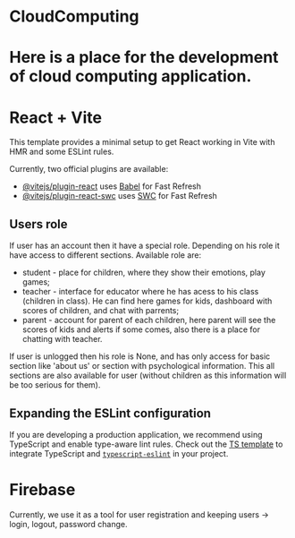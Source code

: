 
# CloudComputing
Here is a place for the development of cloud computing application.
=======
# React + Vite

This template provides a minimal setup to get React working in Vite with HMR and some ESLint rules.

Currently, two official plugins are available:

- [@vitejs/plugin-react](https://github.com/vitejs/vite-plugin-react/blob/main/packages/plugin-react/README.md) uses [Babel](https://babeljs.io/) for Fast Refresh
- [@vitejs/plugin-react-swc](https://github.com/vitejs/vite-plugin-react-swc) uses [SWC](https://swc.rs/) for Fast Refresh

## Users role
If user has an account then it have a special role. Depending on his role it have access to different sections. Available role are:
- student - place for children, where they show their emotions, play games;
- teacher - interface for educator where he has acess to his class (children in class). He can find here games for kids, dashboard with scores of children, and chat with parrents;
- parent - account for parent of each children, here parent will see the scores of kids and alerts if some comes, also there is a place for chatting with teacher.

If user is unlogged then his role is None, and has only access for basic section like 'about us' or section with psychological information. This all sections are also available for user (without children as this information will be too serious for them).


## Expanding the ESLint configuration

If you are developing a production application, we recommend using TypeScript and enable type-aware lint rules. Check out the [TS template](https://github.com/vitejs/vite/tree/main/packages/create-vite/template-react-ts) to integrate TypeScript and [`typescript-eslint`](https://typescript-eslint.io) in your project.

# Firebase 

Currently, we use it as a tool for user registration and keeping users -> login, logout, password change.
